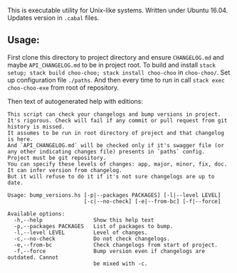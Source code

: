 This is executable utility for Unix-like systems. Written under Ubuntu 16.04.
Updates version in `.cabal` files.

## Usage:

First clone this directory to project directory and ensure `CHANGELOG.md` and maybe `API_CHANGELOG.md` to be in project root.
To build and install `stack setup; stack build choo-choo; stack install choo-choo` in `choo-choo/`.
Set up configuration file `./paths`.
And then every time to run in call `stack exec choo-choo-exe` from root of repository.

Then text of autogenerated help with editions:

```
This script can check your changelogs and bump versions in project.
It's rigorous. Check will fail if any commit or pull request from git history is missed.
It assumes to be run in root directory of project and that changelog is here.
And `API_CHANGELOG.md` will be checked only if it's swagger file (or any other indicating changes file) presents in `paths` config.
Project must be git repository.
You can specify these levels of changes: app, major, minor, fix, doc.
It can infer version from changelog.
But it will refuse to do it if it's not sure changelogs are up to date.

Usage: bump_versions.hs [-p|--packages PACKAGES] [-l|--level LEVEL]
                        [-c|--no-check] [-e|--from-bc] [-f|--force]

Available options:
  -h,--help                Show this help text
  -p,--packages PACKAGES   List of packages to bump.
  -l,--level LEVEL         Level of changes.
  -c,--no-check            Do not check changelogs.
  -e,--from-bc             Check changelogs from start of project.
  -f,--force               Bump version even if changelogs are outdated. Cannot
                           be mixed with -c.
```

